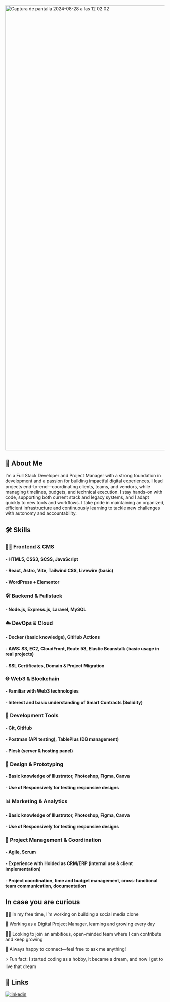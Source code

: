 

<img width="1403" alt="Captura de pantalla 2024-08-28 a las 12 02 02" src="https://github.com/user-attachments/assets/575b6409-ebc2-47db-b97b-513bdf4f6d2d">



## 🚀 About Me

I’m a Full Stack Developer and Project Manager with a strong foundation in development and a passion for building impactful digital experiences. I lead projects end-to-end—coordinating clients, teams, and vendors, while managing timelines, budgets, and technical execution. I stay hands-on with code, supporting both current stack and legacy systems, and I adapt quickly to new tools and workflows. I take pride in maintaining an organized, efficient infrastructure and continuously learning to tackle new challenges with autonomy and accountability.


## 🛠️ Skills

### 🧑‍💻 Frontend & CMS
#### - HTML5, CSS3, SCSS, JavaScript
#### - React, Astro, Vite, Tailwind CSS, Livewire (basic)
#### - WordPress + Elementor
### 🛠️ Backend & Fullstack
#### - Node.js, Express.js, Laravel, MySQL
### ☁️ DevOps & Cloud
#### - Docker (basic knowledge), GitHub Actions
#### - AWS: S3, EC2, CloudFront, Route 53, Elastic Beanstalk (basic usage in real projects)
#### - SSL Certificates, Domain & Project Migration
### 🌐 Web3 & Blockchain
#### - Familiar with Web3 technologies
#### - Interest and basic understanding of Smart Contracts (Solidity)
### 🧪 Development Tools
#### - Git, GitHub
#### - Postman (API testing), TablePlus (DB management)
#### - Plesk (server & hosting panel)
### 🎨 Design & Prototyping
#### - Basic knowledge of Illustrator, Photoshop, Figma, Canva
#### - Use of Responsively for testing responsive designs
### 📊 Marketing & Analytics
#### - Basic knowledge of Illustrator, Photoshop, Figma, Canva
#### - Use of Responsively for testing responsive designs
### 🧩 Project Management & Coordination
#### - Agile, Scrum
#### - Experience with Holded as CRM/ERP (internal use & client implementation)
#### - Project coordination, time and budget management, cross-functional team communication, documentation

## In case you are curious

👩‍💻 In my free time, I’m working on building a social media clone

💼 Working as a Digital Project Manager, learning and growing every day

👯‍♀️ Looking to join an ambitious, open-minded team where I can contribute and keep growing

💬 Always happy to connect—feel free to ask me anything!

⚡️ Fun fact: I started coding as a hobby, it became a dream, and now I get to live that dream


## 🔗 Links

[![linkedin](https://img.shields.io/badge/linkedin-0A66C2?style=for-the-badge&logo=linkedin&logoColor=white)](https://www.linkedin.com/feed/?highlightedUpdateType=SHARED_BY_YOUR_NETWORK&highlightedUpdateUrn=urn%3Ali%3Aactivity%3A7210937491875393536)
